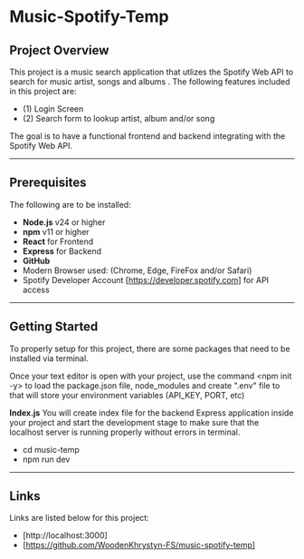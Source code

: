 # Music-Spotify-Temp

## Project Overview

This project is a music search application that utlizes the Spotify Web API to search for music artist, songs and albums . The following features included in this project are:

- (1) Login Screen
- (2) Search form to lookup artist, album and/or song

The goal is to have a functional frontend and backend integrating with the Spotify Web API.

---

## Prerequisites

The following are to be installed:

- **Node.js** v24 or higher
- **npm** v11 or higher
- **React** for Frontend
- **Express** for Backend
- **GitHub**
- Modern Browser used: (Chrome, Edge, FireFox and/or Safari)
- Spotify Developer Account [https://developer.spotify.com] for API access

---

## Getting Started

To properly setup for this project, there are some packages that need to be installed via terminal.

Once your text editor is open with your project, use the command <npm init -y> to load the package.json file, node_modules and create ".env" file to that will store your environment variables (API_KEY, PORT, etc)

**Index.js**
You will create index file for the backend Express application inside your project and start the development stage to make sure that the localhost server is running properly without errors in terminal.

- cd music-temp
- npm run dev

---

## Links

Links are listed below for this project:

- [http://localhost:3000]
- [https://github.com/WoodenKhrystyn-FS/music-spotify-temp]

